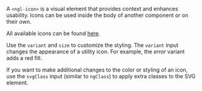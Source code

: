 A `<ngl-icon>` is a visual element that provides context and enhances usability. Icons can be used inside the body of another component or on their own.

All available icons can be found [here](https://lightningdesignsystem.com/icons).

Use the `variant` and `size` to customize the styling. The `variant` input changes the appearance of a utility icon. For example, the *error* variant adds a red fill.

If you want to make additional changes to the color or styling of an icon, use the `svgClass` input (similar to `ngClass`)  to apply extra classes to the SVG element.